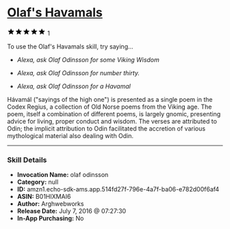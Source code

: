 # [Olaf's Havamals](http://alexa.amazon.com/#skills/amzn1.echo-sdk-ams.app.514fd27f-796e-4a7f-ba06-e782d00f6af4)
![5 stars](../../images/ic_star_black_18dp_1x.png)![5 stars](../../images/ic_star_black_18dp_1x.png)![5 stars](../../images/ic_star_black_18dp_1x.png)![5 stars](../../images/ic_star_black_18dp_1x.png)![5 stars](../../images/ic_star_black_18dp_1x.png) 1

To use the Olaf's Havamals skill, try saying...

* *Alexa, ask Olaf Odinsson for some Viking Wisdom*

* *Alexa, ask Olaf Odinsson for number thirty.*

* *Alexa, ask Olaf Odinsson for a Havamal*

Hávamál ("sayings of the high one") is presented as a single poem in the Codex Regius, a collection of Old Norse poems from the Viking age. The poem, itself a combination of different poems, is largely gnomic, presenting advice for living, proper conduct and wisdom.
The verses are attributed to Odin; the implicit attribution to Odin facilitated the accretion of various mythological material also dealing with Odin.

***

### Skill Details

* **Invocation Name:** olaf odinsson
* **Category:** null
* **ID:** amzn1.echo-sdk-ams.app.514fd27f-796e-4a7f-ba06-e782d00f6af4
* **ASIN:** B01HIXMAI6
* **Author:** Arghwebworks
* **Release Date:** July 7, 2016 @ 07:27:30
* **In-App Purchasing:** No
